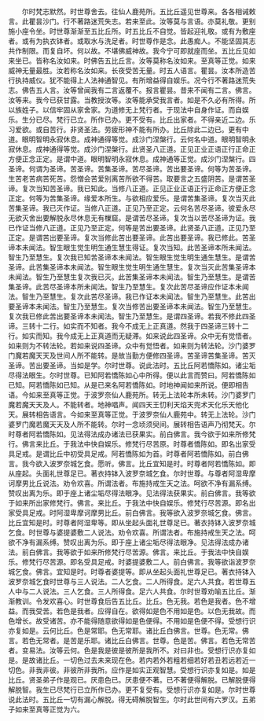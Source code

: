 <!-- { "loadSidebar": true } -->
　　尔时梵志默然。时世尊舍去。往仙人鹿苑所。五比丘遥见世尊来。各各相诫敕言。此瞿昙沙门。行不著路迷荒失志。若来至此。汝等莫与言语。亦莫礼敬。更别施小座令坐。时世尊渐渐至五比丘所。时五比丘不自觉。皆起迎礼敬。或有为敷座者。或有为执衣钵者。或取水与洗足者。时世尊作是念。此愚痴人。不能坚固其志共作制限。而复自坏。何以故。不堪佛威神故。我今宁可即就座而坐。五比丘见如来坐已。皆称名汝如来。时佛告五比丘言。汝等莫称名汝如来。至真等正觉。如来威神无量最胜。汝若称名汝如来。长夜受苦无量。时五人语言。瞿昙。汝本所造苦行执持威仪。犹不能得上人法神通智见。有所增益得自娱乐。况今行不著路迷荒失志。佛告五人言。汝等曾闻我有二言返覆不。报言瞿昙。昔来不闻有二言。佛言。汝等来。我今已获甘露。当教授汝等。汝等能承受我言者。如是不久必有所得。所以族姓子。以信牢固从家舍家。为道修无上梵行者。于现法中自身作证。而自娱乐。生分已尽。梵行已立。所作已办。更不受有。比丘出家者。不得亲近二边。乐习爱欲。或自苦行。非贤圣法。劳疲形神不能有所办。比丘除此二边已。更有中道。眼明智明永寂休息。成神通得等觉。成沙门涅槃行。云何名中道。眼明智明永寂休息。成神通得等觉。成沙门涅槃行。此贤圣八正道。正见正业正语正行正命正方便正念正定。是谓中道。眼明智明永寂休息。成神通等正觉。成沙门涅槃行。四圣谛。何谓为圣谛。苦圣谛。苦集圣谛。苦尽圣谛。苦出要圣谛。何等为苦圣谛。生苦老苦病苦死苦。怨憎会苦爱别离苦所欲不得苦。取要言之五盛阴苦。是谓苦圣谛。复次当知苦圣谛。我已知此。当修八正道。正见正业正语正行正命正方便正念正定。何等为苦集圣谛。缘爱本所生。与欲相应爱乐。是谓苦集圣谛。复次当灭此苦集圣谛。我已灭作证。当修八正道。正见乃至正定。云何名苦尽圣谛。彼爱永尽无欲灭舍出要解脱永尽休息无有樔窟。是谓苦尽圣谛。复次当以苦尽圣谛为证。我已作证当修八正道。正见乃至正定。何等是苦出要圣谛。此贤圣八正道。正见乃至正定。是谓苦出要圣谛。复次当修此苦出要圣谛。此苦出要圣谛。我已修此。苦圣谛本未闻法。智生眼生觉生明生通生慧生得证。复次当知。此苦圣谛本所未闻法。智生乃至慧生。复次我已知苦圣谛本未闻法。智生眼生觉生明生通生慧生。是谓苦圣谛。此苦集圣谛本未闻法。智生眼生觉生明生通生慧生。复次当灭此苦集圣谛本未闻法。智生乃至慧生复次我已灭。此苦集圣谛本未闻法。智生乃至慧生。是谓苦集圣谛。此苦尽圣谛本所未闻法。智生乃至慧生。复次此苦尽圣谛应作证本未闻法。智生乃至慧生。复次此苦尽圣谛。我已作证本未闻法。智生乃至慧生。此苦出要圣谛本未闻法。智生乃至慧生。复次当修苦出要圣谛本未闻法。智生乃至慧生。复次我已修此苦出要圣谛本未闻法。智生乃至慧生。是谓四圣谛。若我不修此四圣谛。三转十二行。如实而不知者。我今不成无上正真道。然我于四圣谛三转十二行。如实而知。我今成无上正真道而无疑滞。如来说此四圣谛。众中无有觉悟者。如来则为不转法轮。若如来说四圣谛。众中有觉悟者。如来则为转法轮。沙门婆罗门魔若魔天天及世间人所不能转。是故当勤方便修四圣谛。苦圣谛苦集圣谛。苦灭圣谛。苦出要圣谛。当如是学。尔时世尊。说此法时。五比丘阿若憍陈如。诸尘垢尽得法眼生。尔时世尊。已知阿若憍陈如心中所得。便以此言而赞曰。阿若憍陈如已知。阿若憍陈如已知。从是已来名阿若憍陈如。时地神闻如来所说。便即相告语。今如来至真等正觉。于波罗奈仙人鹿苑所。转无上法轮本所未转。沙门婆罗门魔若魔天天及人。不能转者。地神唱声。闻四天王忉利天焰天兜术天化乐天他化天。展转相告语言。今如来至真等正觉。于波罗奈仙人鹿苑中。转无上法轮。沙门婆罗门魔若魔天天及人所不能转。尔时一念顷须臾间。展转相告语声乃彻梵天。尔时尊者阿若憍陈如。见法得法成办诸法已获果实。前白佛言。我今欲于如来所修梵行。佛言来比丘。于我法中快自娱乐。修梵行尽苦原。时尊者憍陈如。即名出家受具足戒。是谓比丘中初受具足戒。阿若憍陈如为首。时尊者阿若憍陈如。前白佛言。我今欲入波罗奈城乞食。愿听。佛言。比丘宜知是时。时尊者阿若憍陈如。即从座起。头面礼世尊足已。著衣持钵入波罗奈城乞食。尔时世尊。与尊者阿湿卑摩诃摩男比丘说法。劝令欢喜。所谓法者。布施持戒生天之法。呵欲不净有漏系缚。赞叹出离为乐。即于座上诸尘垢尽得法眼净。见法得法获果实。前白佛言。我等欲于如来所出家修梵行。佛言。来比丘。于我法中快自娱乐。修梵行尽苦源。即名出家受具足戒。时阿湿卑摩诃摩男比丘。前白佛言。我等欲入波罗奈城乞食。佛言。比丘宜知是时。时尊者阿湿卑等。即从坐起头面礼世尊足已。著衣持钵入波罗奈城乞食。时世尊与婆提婆敷二人说法。劝令欢喜。所谓法者。布施持戒生天之法。呵欲不净有漏系缚。赞叹出离为乐。即于座上诸尘垢尽得法眼净。见法得法成办诸法。前白佛言。我等欲于如来所修梵行尽苦源。佛言。来比丘。于我法中快自娱乐。修梵行尽苦源。即名受具足戒。时婆提婆敷二人。前白佛言。我等欲诣波罗奈城乞食。佛言。宜知是时。时尊者婆提等。即从坐起头面礼世尊足已。著衣持钵入波罗奈城乞食时世尊与三人说法。二人乞食。二人所得食。足六人共食。若世尊五人中与二人说法。三人乞食。三人所得食。足六人共食。尔时世尊劝喻五比丘。渐渐教训。令发欢喜心。时世尊食后告五比丘。比丘。色无我。若色是我者。色不增益。而我受苦。若色是我者。应得自在。欲得如是色不用如是色。以色无我故。而色增长。故受诸苦。亦不能得随意欲得如是色便得。不用如是色便不得。受想行识亦复如是。云何比丘。色是常耶。色无常耶。诸比丘白佛言。世尊。色无常。佛言。若色无常者。是苦是乐耶。诸比丘白佛言。世尊。色是苦。佛言。若色无常苦者。变易法。汝等云何。色是我是彼是彼所是我所不。对曰非也。受想行识亦复如是。是故诸比丘。一切色过去未来现在色。若内若外若粗若细若好若丑若远若近一切色。非我非彼。非彼所非我所。应作是如实正观智慧。受想行识亦复如是。如是比丘。贤圣弟子作是观已。厌患色已。厌患便不著。已不著便得解脱。已解脱便得解脱智。我生已尽梵行已立所作已办。更不复受有。受想行识亦复如是。尔时世尊说此法时。五比丘一切有漏心解脱。得无碍解脱智生。尔时此世间有六罗汉。五弟子如来至真等正觉为六。
